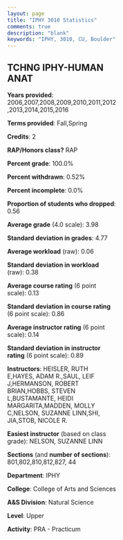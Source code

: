 ```yaml
---
layout: page
title: "IPHY 3010 Statistics"
comments: true
description: "blank"
keywords: "IPHY, 3010, CU, Boulder"
--- 
```

<head>
<script src="https://ajax.googleapis.com/ajax/libs/jquery/2.1.3/jquery.min.js"></script>
<script src="https://dl.dropboxusercontent.com/s/pc42nxpaw1ea4o9/highcharts.js?dl=0"></script>
<!-- <script src="../assets/js/highcharts.js"></script> -->
<style type="text/css">@font-face {
	font-family: "Bebas Neue";
	src: url(https://www.filehosting.org/file/details/544349/BebasNeue%20Regular.otf) format("opentype");
	}
	h1.Bebas { 
		font-family: "Bebas Neue", Verdana, Tahoma;
	}
</style>
</head>
<body>
	<div id="container" style="float: right; width: 45%; height: 88%; margin-left: 2.5%; margin-right: 2.5%;"></div>
	<script language="JavaScript">
		$(document).ready(function() {
		var chart = {type: 'column'};
		var title = {text: 'Grade Distribution'};
		var xAxis = {categories: ['A','B','C','D','F'],crosshair: true};
		var yAxis = {min: 0,title: {text: 'Percentage'}};
		var tooltip = {headerFormat: '<center><b><span style="font-size:20px">{point.key}</span></b></center>',
		               pointFormat: '<td style="padding:0"><b>{point.y:.1f}%</b></td>',
		               footerFormat: '</table>',shared: true,useHTML: true};
		var plotOptions = {column: {pointPadding: 0.0,borderWidth: 0}};  
		var credits = {enabled: false};var series= [{name: 'Percent',data: [99.21,0.68,0.11,0.0,0.0,]}];
		var json = {};
		json.chart = chart;
		json.title = title;
		json.tooltip = tooltip;
		json.xAxis = xAxis;
		json.yAxis = yAxis;  
		json.series = series;
		json.plotOptions = plotOptions;  
		json.credits = credits;
		$('#container').highcharts(json);
	});
	</script>
</body>
			   
## TCHNG IPHY-HUMAN ANAT

**Years provided**: 2006,2007,2008,2009,2010,2011,2012,2013,2014,2015,2016

**Terms provided**: Fall,Spring

**Credits**: 2

**RAP/Honors class?** RAP

**Percent grade**: 100.0%

**Percent withdrawn**: 0.52%

**Percent incomplete**: 0.0%

**Proportion of students who dropped**: 0.56

**Average grade** (4.0 scale): 3.98

**Standard deviation in grades**: 4.77

**Average workload** (raw): 0.06

**Standard deviation in workload** (raw): 0.38

**Average course rating** (6 point scale): 0.13

**Standard deviation in course rating** (6 point scale): 0.86

**Average instructor rating** (6 point scale): 0.14

**Standard deviation in instructor rating** (6 point scale): 0.89

**Instructors**: HEISLER, RUTH E,HAYES, ADAM R.,SAUL, LEIF J,HERMANSON, ROBERT BRIAN,HOBBS, STEVEN L,BUSTAMANTE, HEIDI MARGARITA,MADDEN, MOLLY C,NELSON, SUZANNE LINN,SHI, JIA,STOB, NICOLE R.

**Easiest instructor** (based on class grade): NELSON, SUZANNE LINN

**Sections** (and **number of sections**): 801,802,810,812,827, 44

**Department**: IPHY

**College**: College of Arts and Sciences

**A&S Division**: Natural Science

**Level**: Upper

**Activity**: PRA - Practicum